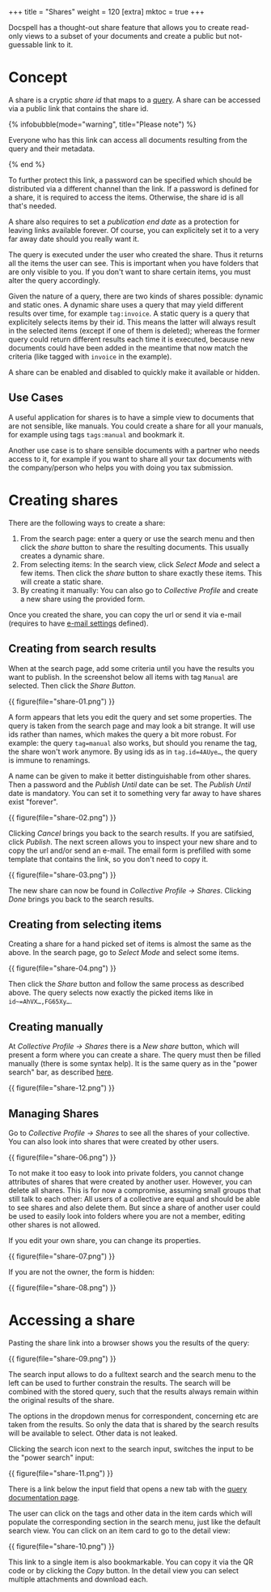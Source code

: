 +++
title = "Shares"
weight = 120
[extra]
mktoc = true
+++

Docspell has a thought-out share feature that allows you to create
read-only views to a subset of your documents and create a public but
not-guessable link to it.

# Concept

A share is a cryptic *share id* that maps to a
[query](@/docs/query/_index.md). A share can be accessed via a public
link that contains the share id.

{% infobubble(mode="warning", title="Please note") %}

Everyone who has this link can access all documents resulting from the
query and their metadata.

{% end %}

To further protect this link, a password can be specified which should
be distributed via a different channel than the link. If a password is
defined for a share, it is required to access the items. Otherwise,
the share id is all that's needed.

A share also requires to set a *publication end date* as a protection
for leaving links available forever. Of course, you can explicitely
set it to a very far away date should you really want it.

The query is executed under the user who created the share. Thus it
returns all the items the user can see. This is important when you
have folders that are only visible to you. If you don't want to share
certain items, you must alter the query accordingly.

Given the nature of a query, there are two kinds of shares possible:
dynamic and static ones. A dynamic share uses a query that may yield
different results over time, for example `tag:invoice`. A static query
is a query that explicitely selects items by their id. This means the
latter will always result in the selected items (except if one of them
is deleted); whereas the former query could return different results
each time it is executed, because new documents could have been added
in the meantime that now match the criteria (like tagged with
`invoice` in the example).

A share can be enabled and disabled to quickly make it available or
hidden.


## Use Cases

A useful application for shares is to have a simple view to documents
that are not sensible, like manuals. You could create a share for all
your manuals, for example using tags `tags:manual` and bookmark it.

Another use case is to share sensible documents with a partner who
needs access to it, for example if you want to share all your tax
documents with the company/person who helps you with doing you tax
submission.

# Creating shares

There are the following ways to create a share:

1. From the search page: enter a query or use the search menu and then
   click the *share* button to share the resulting documents. This
   usually creates a dynamic share.
2. From selecting items: In the search view, click *Select Mode* and
   select a few items. Then click the *share* button to share exactly
   these items. This will create a static share.
3. By creating it manually: You can also go to *Collective Profile*
   and create a new share using the provided form.

Once you created the share, you can copy the url or send it via e-mail
(requires to have [e-mail
settings](@/docs/webapp/emailsettings.md#smtp-settings) defined).

## Creating from search results

When at the search page, add some criteria until you have the results
you want to publish. In the screenshot below all items with tag
`Manual` are selected. Then click the *Share Button*.

{{ figure(file="share-01.png") }}

A form appears that lets you edit the query and set some properties.
The query is taken from the search page and may look a bit strange. It
will use ids rather than names, which makes the query a bit more
robust. For example: the query `tag=manual` also works, but should you
rename the tag, the share won't work anymore. By using ids as in
`tag.id=4AUye…`, the query is immune to renamings.

A name can be given to make it better distinguishable from other
shares. Then a password and the *Publish Until* date can be set. The
*Publish Until* date is mandatory. You can set it to something very
far away to have shares exist "forever".

{{ figure(file="share-02.png") }}

Clicking *Cancel* brings you back to the search results. If you are
satifsied, click *Publish*. The next screen allows you to inspect your
new share and to copy the url and/or send an e-mail. The email form is
prefilled with some template that contains the link, so you don't need
to copy it.

{{ figure(file="share-03.png") }}

The new share can now be found in *Collective Profile -> Shares*.
Clicking *Done* brings you back to the search results.

## Creating from selecting items

Creating a share for a hand picked set of items is almost the same as
the above. In the search page, go to *Select Mode* and select some
items.

{{ figure(file="share-04.png") }}

Then click the *Share* button and follow the same process as described
above. The query selects now exactly the picked items like in
`id~=AhVX…,FG65Xy…`.


## Creating manually

At *Collective Profile -> Shares* there is a *New share* button, which
will present a form where you can create a share. The query must then
be filled manually (there is some syntax help). It is the same query
as in the "power search" bar, as described
[here](@/docs/query/_index.md).

{{ figure(file="share-12.png") }}

## Managing Shares

Go to *Collective Profile -> Shares* to see all the shares of your
collective. You can also look into shares that were created by other
users.

{{ figure(file="share-06.png") }}

To not make it too easy to look into private folders, you cannot
change attributes of shares that were created by another user.
However, you can delete all shares. This is for now a compromise,
assuming small groups that still talk to each other: All users of a
collective are equal and should be able to see shares and also delete
them. But since a share of another user could be used to easily look
into folders where you are not a member, editing other shares is not
allowed.

If you edit your own share, you can change its properties.

{{ figure(file="share-07.png") }}

If you are not the owner, the form is hidden:

{{ figure(file="share-08.png") }}


# Accessing a share

Pasting the share link into a browser shows you the results of the
query:

{{ figure(file="share-09.png") }}

The search input allows to do a fulltext search and the search menu to
the left can be used to further constrain the results. The search will
be combined with the stored query, such that the results always remain
within the original results of the share.

The options in the dropdown menus for correspondent, concerning etc
are taken from the results. So only the data that is shared by the
search results will be available to select. Other data is not leaked.

Clicking the search icon next to the search input, switches the input
to be the "power search" input:

{{ figure(file="share-11.png") }}

There is a link below the input field that opens a new tab with the
[query documentation page](@/docs/query/_index.md).

The user can click on the tags and other data in the item cards which
will populate the corresponding section in the search menu, just like
the default search view. You can click on an item card to go to the
detail view:

{{ figure(file="share-10.png") }}

This link to a single item is also bookmarkable. You can copy it via
the QR code or by clicking the *Copy* button. In the detail view you
can select multiple attachments and download each.
